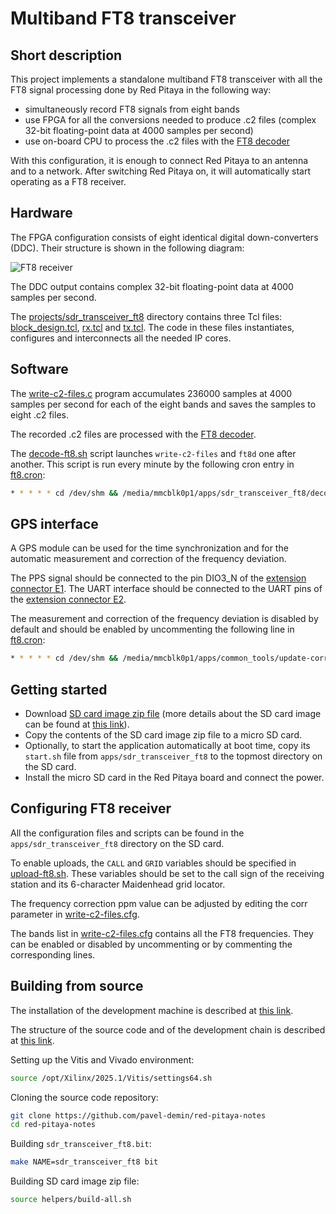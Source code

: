# Multiband FT8 transceiver

## Short description

This project implements a standalone multiband FT8 transceiver with all the FT8 signal processing done by Red Pitaya in the following way:

- simultaneously record FT8 signals from eight bands
- use FPGA for all the conversions needed to produce .c2 files (complex 32-bit floating-point data at 4000 samples per second)
- use on-board CPU to process the .c2 files with the [FT8 decoder](https://github.com/pavel-demin/ft8d)

With this configuration, it is enough to connect Red Pitaya to an antenna and to a network. After switching Red Pitaya on, it will automatically start operating as a FT8 receiver.

## Hardware

The FPGA configuration consists of eight identical digital down-converters (DDC). Their structure is shown in the following diagram:

![FT8 receiver](/img/sdr-receiver-ft8.png)

The DDC output contains complex 32-bit floating-point data at 4000 samples per second.

The [projects/sdr_transceiver_ft8]($source$/projects/sdr_transceiver_ft8) directory contains three Tcl files: [block_design.tcl]($source$/projects/sdr_transceiver_ft8/block_design.tcl), [rx.tcl]($source$/projects/sdr_transceiver_ft8/rx.tcl) and [tx.tcl]($source$/projects/sdr_transceiver_ft8/tx.tcl). The code in these files instantiates, configures and interconnects all the needed IP cores.

## Software

The [write-c2-files.c]($source$/projects/sdr_transceiver_ft8/app/write-c2-files.c) program accumulates 236000 samples at 4000 samples per second for each of the eight bands and saves the samples to eight .c2 files.

The recorded .c2 files are processed with the [FT8 decoder](https://github.com/pavel-demin/ft8d).

The [decode-ft8.sh]($source$/projects/sdr_transceiver_ft8/app/decode-ft8.sh) script launches `write-c2-files` and `ft8d` one after another. This script is run every minute by the following cron entry in [ft8.cron]($source$/projects/sdr_transceiver_ft8/app/ft8.cron):

```bash
* * * * * cd /dev/shm && /media/mmcblk0p1/apps/sdr_transceiver_ft8/decode-ft8.sh >> decode-ft8.log 2>&1 &
```

## GPS interface

A GPS module can be used for the time synchronization and for the automatic measurement and correction of the frequency deviation.

The PPS signal should be connected to the pin DIO3_N of the [extension connector E1](https://redpitaya.readthedocs.io/en/latest/developerGuide/hardware/ORIG_GEN/125-14/top.html#extension-connector-e1). The UART interface should be connected to the UART pins of the [extension connector E2](https://redpitaya.readthedocs.io/en/latest/developerGuide/hardware/ORIG_GEN/125-14/top.html#extension-connector-e2).

The measurement and correction of the frequency deviation is disabled by default and should be enabled by uncommenting the following line in [ft8.cron]($source$/projects/sdr_transceiver_ft8/app/ft8.cron):

```bash
* * * * * cd /dev/shm && /media/mmcblk0p1/apps/common_tools/update-corr.sh 125 >> update-corr.log 2>&1 &
```

## Getting started

- Download [SD card image zip file]($release_image$) (more details about the SD card image can be found at [this link](/alpine/)).
- Copy the contents of the SD card image zip file to a micro SD card.
- Optionally, to start the application automatically at boot time, copy its `start.sh` file from `apps/sdr_transceiver_ft8` to the topmost directory on the SD card.
- Install the micro SD card in the Red Pitaya board and connect the power.

## Configuring FT8 receiver

All the configuration files and scripts can be found in the `apps/sdr_transceiver_ft8` directory on the SD card.

To enable uploads, the `CALL` and `GRID` variables should be specified in [upload-ft8.sh]($source$/projects/sdr_transceiver_ft8/app/upload-ft8.sh#L4-L5). These variables should be set to the call sign of the receiving station and its 6-character Maidenhead grid locator.

The frequency correction ppm value can be adjusted by editing the corr parameter in [write-c2-files.cfg]($source$/projects/sdr_transceiver_ft8/app/write-c2-files.cfg).

The bands list in [write-c2-files.cfg]($source$/projects/sdr_transceiver_ft8/app/write-c2-files.cfg) contains all the FT8 frequencies. They can be enabled or disabled by uncommenting or by commenting the corresponding lines.

## Building from source

The installation of the development machine is described at [this link](/development-machine/).

The structure of the source code and of the development chain is described at [this link](/led-blinker/).

Setting up the Vitis and Vivado environment:

```bash
source /opt/Xilinx/2025.1/Vitis/settings64.sh
```

Cloning the source code repository:

```bash
git clone https://github.com/pavel-demin/red-pitaya-notes
cd red-pitaya-notes
```

Building `sdr_transceiver_ft8.bit`:

```bash
make NAME=sdr_transceiver_ft8 bit
```

Building SD card image zip file:

```bash
source helpers/build-all.sh
```
